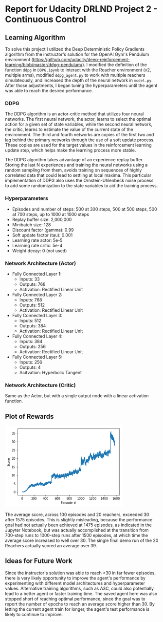 [//]: # (Image References)

[image1]: https://github.com/caasted/drlnd-project-2/blob/master/scores_plot.png "Scores Plot"

# Report for Udacity DRLND Project 2 - Continuous Control

## Learning Algorithm

To solve this project I utilized the Deep Deterministic Policy Gradients algorithm from the instructor's solution for the OpenAI Gym's Pendulum environment (https://github.com/udacity/deep-reinforcement-learning/blob/master/ddpg-pendulum/). I modified the definition of the function `ddpg` in `DDPG.ipynb` to interact with the Reacher environment (v2, multiple arms), modified `ddpg_agent.py` to work with multiple reachers simulateously, and increased the depth of the neural network in `model.py`. After those adjustments, I began tuning the hyperparameters until the agent was able to reach the desired performance.

### DDPG

The DDPG algorithm is an actor-critic method that utilizes four neural networks. The first neural network, the actor, learns to select the optimal action for a given set of state variables, while the second neural network, the critic, learns to estimate the value of the current state of the environment. The third and fourth networks are copies of the first two and lag behind the primary networks through the use of a soft update process. These copies are used for the target values in the reinforcement learning update step, which helps make the learning process more stable.

The DDPG algorithm takes advantage of an experience replay buffer. Storing the last N experiences and training the neural networks using a random sampling from them, avoids training on sequences of highly correlated data that could lead to settling at local maxima. This particular implementation of DDPG also uses the Ornstein-Uhlenbeck noise process to add some randomization to the state variables to aid the training process.

### Hyperparameters

 - Episodes and number of steps: 500 at 300 steps, 500 at 500 steps, 500 at 700 steps, up to 1000 at 1000 steps
 - Replay buffer size: 2,000,000
 - Minibatch size: 128
 - Discount factor (gamma): 0.99
 - Soft update factor (tau): 0.001
 - Learning rate actor: 5e-5
 - Learning rate critic: 5e-4
 - Weight decay: 0 (not used)

### Network Architecture (Actor)

 - Fully Connected Layer 1:
   - Inputs: 33
   - Outputs: 768
   - Activation: Rectified Linear Unit
 - Fully Connected Layer 2:
   - Inputs: 768
   - Outputs: 512
   - Activation: Rectified Linear Unit
 - Fully Connected Layer 3:
   - Inputs: 512
   - Outputs: 384
   - Activation: Rectified Linear Unit
 - Fully Connected Layer 4:
   - Inputs: 384
   - Outputs: 256
   - Activation: Rectified Linear Unit
 - Fully Connected Layer 5:
   - Inputs: 256
   - Outputs: 4
   - Acitvation: Hyperbolic Tangent

### Network Architecture (Critic)

Same as the Actor, but with a single output node with a linear activation function.

## Plot of Rewards

![Rewards Plot][image1]

The average score, across 100 episodes and 20 reachers, exceeded 30 after 1575 episodes. This is slightly misleading, because the performance goal had not actually been achieved at 1475 episodes, as indicated in the Jupyter Notebook, but was actually accomplished at the transition from 700-step runs to 1000-step runs after 1500 episodes, at which time the average score increased to well over 30. The single final demo run of the 20 Reachers actually scored an average over 39.

## Ideas for Future Work

Since the instructor's solution was able to reach >30 in far fewer episodes, there is very likely opportunity to improve the agent's performance by experimenting with different model architectures and hyperparameter values. Alternative training algorithms, such as A3C, could also potentially lead to a better agent or faster training time. The saved agent here was also stopped short of reaching optimal performance, since the goal was to report the number of epochs to reach an average score higher than 30. By letting the current agent train for longer, the agent's test performance is likely to continue to improve.
